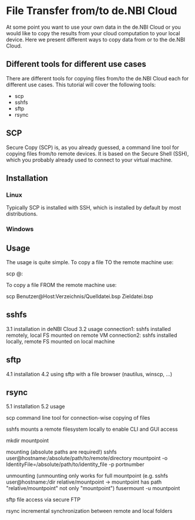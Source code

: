 # File Transfer from/to de.NBI Cloud
At some point you want to use your own data in the de.NBI Cloud or you would like to copy the results from your cloud computation to your local device. Here we present different ways to copy data from or to the de.NBI Cloud.

## Different tools for different use cases
There are different tools for copying files from/to the de.NBI Cloud each for different use cases. This tutorial will cover the following tools:

* scp
* sshfs
* sftp
* rsync

## SCP
Secure Copy (SCP) is, as you already guessed, a command line tool for copying files from/to remote devices. It is based on the Secure Shell (SSH), which you probably already used to connect to your virtual machine.

## Installation
### Linux
Typically SCP is installed with SSH, which is installed by default by most distributions.

### Windows


## Usage
The usage is quite simple. To copy a file TO the remote machine use:

scp <file> <user>@<IP>:<path>

To copy a file FROM the remote machine use:

scp Benutzer@Host:Verzeichnis/Quelldatei.bsp Zieldatei.bsp





## sshfs
3.1 installation in deNBI Cloud
3.2 usage
connection1: sshfs installed remotely, local FS mounted on remote VM
connection2: sshfs installed locally, remote FS mounted on local machine

## sftp
4.1 installation
4.2 using sftp with a file browser (nautilus, winscp, ...)

## rsync
5.1 installation
5.2 usage


scp
command line tool for connection-wise copying of files

sshfs
mounts a remote filesystem locally to enable CLI and GUI access

mkdir mountpoint

mounting (absolute paths are required!)
sshfs user@hostname:/absolute/path/to/remote/directory mountpoint -o IdentityFile=/absolute/path/to/identity_file -p portnumber

unmounting (unmounting only works for full mountpoint (e.g. sshfs user@hostname:/dir relative/mountpoint -> mountpoint has path "relative/mountpoint" not only "mountpoint")
fusermount -u mountpoint



sftp
file access via secure FTP



rsync
incremental synchronization between remote and local folders

